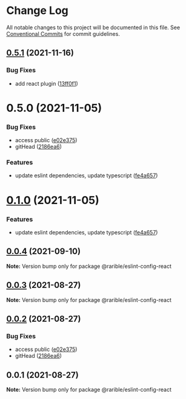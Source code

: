 # Change Log

All notable changes to this project will be documented in this file.
See [Conventional Commits](https://conventionalcommits.org) for commit guidelines.

## [0.5.1](https://github.com/rariblecom/ts-common/compare/v0.5.0...v0.5.1) (2021-11-16)


### Bug Fixes

* add react plugin ([13ff0f1](https://github.com/rariblecom/ts-common/commit/13ff0f1f4ad211219a1f491ccfa5725a34156c9b))





# 0.5.0 (2021-11-05)


### Bug Fixes

* access public ([e02e375](https://github.com/rariblecom/ts-common/commit/e02e375d228c50eead9ab95c8b7f4d4ff8d357a5))
* gitHead ([2186ea6](https://github.com/rariblecom/ts-common/commit/2186ea686e5eb3393a8e3896826756086d3b05de))


### Features

* update eslint dependencies, update typescript ([fe4a657](https://github.com/rariblecom/ts-common/commit/fe4a657a876d72d209ad4dc59c0a59b53f23212a))





# [0.1.0](https://github.com/rariblecom/ts-common/compare/@rarible/eslint-config-react@0.0.4...@rarible/eslint-config-react@0.1.0) (2021-11-05)


### Features

* update eslint dependencies, update typescript ([fe4a657](https://github.com/rariblecom/ts-common/commit/fe4a657a876d72d209ad4dc59c0a59b53f23212a))





## [0.0.4](https://github.com/rariblecom/ts-common/compare/@rarible/eslint-config-react@0.0.3...@rarible/eslint-config-react@0.0.4) (2021-09-10)

**Note:** Version bump only for package @rarible/eslint-config-react





## [0.0.3](https://github.com/rariblecom/ts-common/compare/@rarible/eslint-config-react@0.0.2...@rarible/eslint-config-react@0.0.3) (2021-08-27)

**Note:** Version bump only for package @rarible/eslint-config-react





## [0.0.2](https://github.com/rariblecom/ts-common/compare/@rarible/eslint-config-react@0.0.1...@rarible/eslint-config-react@0.0.2) (2021-08-27)


### Bug Fixes

* access public ([e02e375](https://github.com/rariblecom/ts-common/commit/e02e375d228c50eead9ab95c8b7f4d4ff8d357a5))
* gitHead ([2186ea6](https://github.com/rariblecom/ts-common/commit/2186ea686e5eb3393a8e3896826756086d3b05de))





## 0.0.1 (2021-08-27)

**Note:** Version bump only for package @rarible/eslint-config-react
